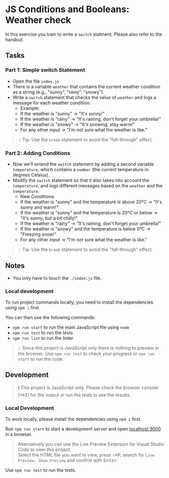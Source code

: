 # JS Conditions and Booleans: Weather check

In this exercise you train to write a `switch` statment. Please also refer to the handout.

## Tasks

### Part 1: Simple switch Statement

- Open the file `index.js`
- There is a variable `weather` that contains the current weather condition as a string (e.g., "sunny", "rainy", "snowy").
- Write a `switch` statement that checks the value of `weather` and logs a message for each weather condition.
  - Example:
  - If the weather is "sunny" → "It's sunny!"
  - If the weather is "rainy" → "It's raining, don't forget your umbrella!"
  - If the weather is "snowy" → "It's snowing, stay warm!"
  - For any other input → "I'm not sure what the weather is like."
> 💡 Tip: Use the `break` statement to avoid the "fall-through" effect.


### Part 2: Adding Conditions
- Now we’ll extend the `switch` statement by adding a second variable `temperature`, which contains a `number` (the current temperature in degrees Celsius).
- Modify the `switch` statement so that it also takes into account the `temperature`, and logs different messages based on the `weather` and the `temperature`.
  - New Conditions:
  - If the weather is "sunny" and the temperature is above 20°C → "It's sunny and warm!"
  - If the weather is "sunny" and the temperature is 20°C or below → "It's sunny, but a bit chilly!"
  - If the weather is "rainy" → "It's raining, don't forget your umbrella!"
  - If the weather is "snowy" and the temperature is below 0°C → "Freezing snow!"
  - For any other input → "I'm not sure what the weather is like."

> 💡 Tip: Use the `break` statement to avoid the "fall-through" effect.

## Notes

- You only have to touch the `./index.js` file.

### Local development

To run project commands locally, you need to install the dependencies using `npm i` first.

You can then use the following commands:

- `npm run start` to run the main JavaScript file using `node`
- `npm run test` to run the tests
- `npm run lint` to run the linter

> 💡 Since this project is JavaScript only there is nothing to preview in the browser. Use `npm run test` to check your progress or `npm run start` to run the code.

## Development

> ❗️ This project is JavaScript only. Please check the browser console (<kbd>⌥</kbd><kbd>⌘</kbd><kbd>I</kbd>) for the output or run the tests to see the results.

### Local Development

To work locally, please install the dependencies using `npm i` first.

Run `npm run start` to start a development server and open [localhost:3000](http://localhost:3000) in a browser.

> Alternatively you can use the Live Preview Extension for Visual Studio Code to view this project.  
> Select the HTML file you want to view, press <kbd>⇧</kbd><kbd>⌘</kbd><kbd>P</kbd>, search for `Live Preview: Show Preview` and confirm with <kbd>Enter</kbd>.

Use `npm run test` to run the tests.
